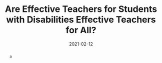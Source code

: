 ---
title: "Are Effective Teachers for Students with Disabilities Effective Teachers for All?"
date: 2021-02-12
date_print: "2021"
authors: ["W. Jesse Wood", "Ijin Lai", "Scott Imberman", "Katharin Strunk", "Nathan Jones"]
publication_types: ["2"]
abstract: "a"
featured: true
publication: "*Educational Researcher*"
---
